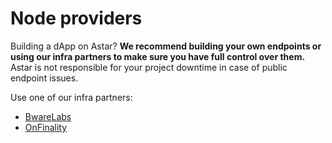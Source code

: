# Node providers

Building a dApp on Astar? **We recommend building your own endpoints or using our infra partners to make sure you have full control over them.** Astar is not responsible for your project downtime in case of public endpoint issues.



Use one of our infra partners:

* [BwareLabs](https://app.bwarelabs.com)
* [OnFinality](https://www.onfinality.io)
